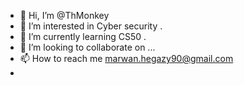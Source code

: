 - 👋 Hi, I’m @ThMonkey
- 👀 I’m interested in Cyber security .
- 🌱 I’m currently learning CS50 .   
- 💞️ I’m looking to collaborate on ...
- 📫 How to reach me marwan.hegazy90@gmail.com
- 

<!---
ThMonkey/ThMonkey is a ✨ special ✨ repository because its `README.md` (this file) appears on your GitHub profile.
You can click the Preview link to take a look at your changes.
--->
